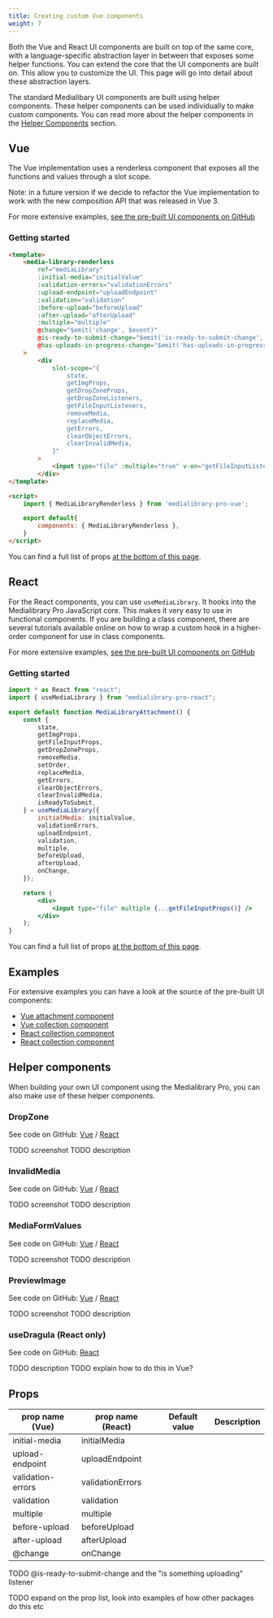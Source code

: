 ```yaml
---
title: Creating custom Vue components
weight: 7
---
```


Both the Vue and React UI components are built on top of the same core, with a language-specific abstraction layer in between that exposes some helper functions. You can extend the core that the UI components are built on. This allow you to customize the UI. This page will go into detail about these abstraction layers.

The standard Medialibary UI components are built using helper components. These helper components can be used individually to make custom components. You can read more about the helper components in the [Helper Components](TODO-link) section.

## Vue

The Vue implementation uses a renderless component that exposes all the functions and values through a slot scope. 

Note: in a future version if we decide to refactor the Vue implementation to work with the new composition API that was released in Vue 3.

For more extensive examples, [see the pre-built UI components on GitHub](TODO-link:#examples)

### Getting started

```html
<template>
    <media-library-renderless
        ref="mediaLibrary"
        :initial-media="initialValue"
        :validation-errors="validationErrors"
        :upload-endpoint="uploadEndpoint"
        :validation="validation"
        :before-upload="beforeUpload"
        :after-upload="afterUpload"
        :multiple="multiple"
        @change="$emit('change', $event)"
        @is-ready-to-submit-change="$emit('is-ready-to-submit-change', $event)"
        @has-uploads-in-progress-change="$emit('has-uploads-in-progress-change', $event)"
    >
        <div
            slot-scope="{
                state,
                getImgProps,
                getDropZoneProps,
                getDropZoneListeners,
                getFileInputListeners,
                removeMedia,
                replaceMedia,
                getErrors,
                clearObjectErrors,
                clearInvalidMedia,
            }"
        >
            <input type="file" :multiple="true" v-on="getFileInputListeners()" />
        </div>
</template>

<script>
    import { MediaLibraryRenderless } from 'medialibrary-pro-vue';

    export default{
        components: { MediaLibraryRenderless },
    }
</script>
```

You can find a full list of props [at the bottom of this page](TODO-link).

## React

For the React components, you can use `useMediaLibrary`. It hooks into the Medialibrary Pro JavaScript core. This makes it very easy to use in functional components. If you are building a class component, there are several tutorials available online on how to wrap a custom hook in a higher-order component for use in class components.

For more extensive examples, [see the pre-built UI components on GitHub](TODO-link:#examples)

### Getting started

```jsx
import * as React from "react";
import { useMediaLibrary } from "medialibrary-pro-react";

export default function MediaLibraryAttachment() {
    const {
        state,
        getImgProps,
        getFileInputProps,
        getDropZoneProps,
        removeMedia,
        setOrder,
        replaceMedia,
        getErrors,
        clearObjectErrors,
        clearInvalidMedia,
        isReadyToSubmit,
    } = useMediaLibrary({
        initialMedia: initialValue,
        validationErrors,
        uploadEndpoint,
        validation,
        multiple,
        beforeUpload,
        afterUpload,
        onChange,
    });

    return (
        <div>
            <input type="file" multiple {...getFileInputProps()} />
        </div>
    );
}
```

You can find a full list of props [at the bottom of this page](TODO-link).

## Examples

For extensive examples you can have a look at the source of the pre-built UI components:

-   [Vue attachment component](https://github.com/spatie/laravel-medialibrary-pro/tree/master/ui/medialibrary-pro-vue-attachment)
-   [Vue collection component](https://github.com/spatie/laravel-medialibrary-pro/tree/master/ui/medialibrary-pro-vue-collection)
-   [React collection component](https://github.com/spatie/laravel-medialibrary-pro/tree/master/ui/medialibrary-pro-react-attachment)
-   [React collection component](https://github.com/spatie/laravel-medialibrary-pro/tree/master/ui/medialibrary-pro-react-collection)

## Helper components

When building your own UI component using the Medialibrary Pro, you can also make use of these helper components.

### DropZone

See code on GitHub: [Vue](https://github.com/spatie/laravel-medialibrary-pro/blob/master/ui/medialibrary-pro-vue/src/DropZone.vue) / [React](https://github.com/spatie/laravel-medialibrary-pro/blob/master/ui/medialibrary-pro-react/src/DropZone.tsx)

TODO screenshot
TODO description

### InvalidMedia

See code on GitHub: [Vue](https://github.com/spatie/laravel-medialibrary-pro/blob/master/ui/medialibrary-pro-vue/src/InvalidMedia.vue) / [React](https://github.com/spatie/laravel-medialibrary-pro/blob/master/ui/medialibrary-pro-react/src/InvalidMedia.tsx)

TODO screenshot
TODO description

### MediaFormValues

See code on GitHub: [Vue](https://github.com/spatie/laravel-medialibrary-pro/blob/master/ui/medialibrary-pro-vue/src/MediaFormValues.vue) / [React](https://github.com/spatie/laravel-medialibrary-pro/blob/master/ui/medialibrary-pro-react/src/MediaFormValues.tsx)

TODO screenshot
TODO description

### PreviewImage

See code on GitHub: [Vue](https://github.com/spatie/laravel-medialibrary-pro/blob/master/ui/medialibrary-pro-vue/src/PreviewImage.vue) / [React](https://github.com/spatie/laravel-medialibrary-pro/blob/master/ui/medialibrary-pro-react/src/PreviewImage.tsx)

TODO screenshot
TODO description

### useDragula (React only)

See code on GitHub: [React](https://github.com/spatie/laravel-medialibrary-pro/blob/master/ui/medialibrary-pro-react/src/useDragula.ts)

TODO description
TODO explain how to do this in Vue?

## Props

| prop name (Vue)   | prop name (React) | Default value | Description |
| ----------------- | ----------------- | ------------- | ----------- |
| initial-media     | initialMedia      |               |             |
| upload-endpoint   | uploadEndpoint    |               |             |
| validation-errors | validationErrors  |               |             |
| validation        | validation        |               |             |
| multiple          | multiple          |               |             |
| before-upload     | beforeUpload      |               |             |
| after-upload      | afterUpload       |               |             |
| @change           | onChange          |               |             |

TODO @is-ready-to-submit-change and the "is something uploading" listener

TODO expand on the prop list, look into examples of how other packages do this etc
